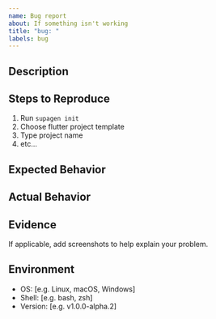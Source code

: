 ```yaml
---
name: Bug report
about: If something isn't working
title: "bug: "
labels: bug
---
```


## Description
<!-- A clear and concise description of what the bug is. -->

## Steps to Reproduce
1. Run `supagen init`
2. Choose flutter project template
3. Type project name
4. etc...

## Expected Behavior
<!-- A clear and concise description of what you expected to happen. -->

## Actual Behavior
<!-- A clear and concise description of what actually happened. -->

## Evidence
If applicable, add screenshots to help explain your problem.

## Environment
 - OS: [e.g. Linux, macOS, Windows]
 - Shell: [e.g. bash, zsh]
 - Version: [e.g. v1.0.0-alpha.2]
